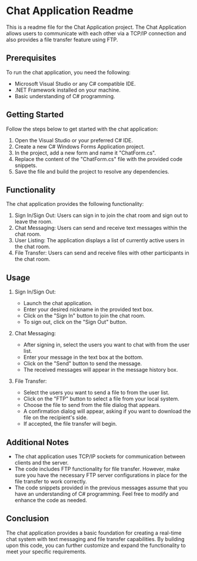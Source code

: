# Chat Application Readme

This is a readme file for the Chat Application project.
The Chat Application allows users to communicate with each other via a TCP/IP connection and also provides a file transfer feature using FTP.

## Prerequisites

To run the chat application, you need the following:

- Microsoft Visual Studio or any C# compatible IDE.
- .NET Framework installed on your machine.
- Basic understanding of C# programming.

## Getting Started

Follow the steps below to get started with the chat application:

1. Open the Visual Studio or your preferred C# IDE.
2. Create a new C# Windows Forms Application project.
3. In the project, add a new form and name it "ChatForm.cs".
4. Replace the content of the "ChatForm.cs" file with the provided code snippets.
5. Save the file and build the project to resolve any dependencies.

## Functionality

The chat application provides the following functionality:

1. Sign In/Sign Out: Users can sign in to join the chat room and sign out to leave the room.
2. Chat Messaging: Users can send and receive text messages within the chat room.
3. User Listing: The application displays a list of currently active users in the chat room.
4. File Transfer: Users can send and receive files with other participants in the chat room.

## Usage

1. Sign In/Sign Out:
   - Launch the chat application.
   - Enter your desired nickname in the provided text box.
   - Click on the "Sign In" button to join the chat room.
   - To sign out, click on the "Sign Out" button.

2. Chat Messaging:
   - After signing in, select the users you want to chat with from the user list.
   - Enter your message in the text box at the bottom.
   - Click on the "Send" button to send the message.
   - The received messages will appear in the message history box.

3. File Transfer:
   - Select the users you want to send a file to from the user list.
   - Click on the "FTP" button to select a file from your local system.
   - Choose the file to send from the file dialog that appears.
   - A confirmation dialog will appear, asking if you want to download the file on the recipient's side.
   - If accepted, the file transfer will begin.

## Additional Notes

- The chat application uses TCP/IP sockets for communication between clients and the server.
- The code includes FTP functionality for file transfer. However, make sure you have the necessary FTP server configurations in place for the file transfer to work correctly.
- The code snippets provided in the previous messages assume that you have an understanding of C# programming. Feel free to modify and enhance the code as needed.

## Conclusion

The chat application provides a basic foundation for creating a real-time chat system with text messaging and file transfer capabilities. By building upon this code, you can further customize and expand the functionality to meet your specific requirements.
